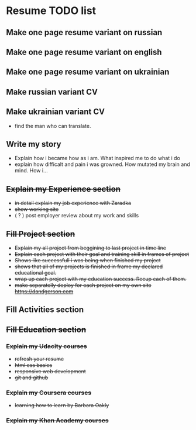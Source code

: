 # Resume TODO list

## Make one page resume variant on russian

## Make one page resume variant on english

## Make one page resume variant on ukrainian

## Make russian variant CV

## Make ukrainian variant CV

- find the man who can translate.

## Write my story

- Explain how i became how as i am. What inspired me to do what i do
- explain how difficalt and pain i was growned. How mutated my brain and mind. How i...

## ~~Explain my Experience section~~

- ~~in detail explain my job experience with Zaradka~~
- ~~show working site~~
- ( ? ) post employer review about my work and skills

## ~~Fill Project section~~

- ~~Explain my all project from beggining to last project in time line~~
- ~~Explain each project with their goal and training skill in frames of project~~
- ~~Shows like successfull i was being when finished my project~~
- ~~shows that all of my projects is finished in frame my declared educational goal.~~
- ~~wrap up each project with my education success. Recup each of them.~~
- ~~make separatelly deploy for each project on my own site https://dandgerson.com~~

## Fill Activities section

## ~~Fill Education section~~

### ~~Explain my Udacity courses~~

- ~~refresh your resume~~
- ~~html css basics~~
- ~~responsive web development~~
- ~~git and github~~

### ~~Explain my Coursera courses~~

- ~~learning how to learn by Barbara Oakly~~

### ~~Explain my Khan Academy courses~~